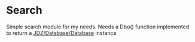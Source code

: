 # Search

Simple search module for my needs.
Needs a Dbo() function implemented to return a [JDZ/Database/Database](https://github.com/joffreydemetz/database) instance
